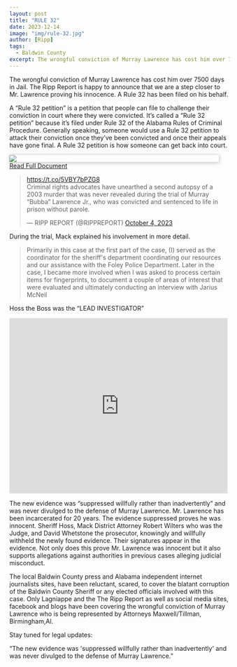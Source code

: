 ```yaml
---
layout: post
title: "RULE 32"
date: 2023-12-14
image: "img/rule-32.jpg"
author: [Ripp]
tags:
  - Baldwin County
excerpt: The wrongful conviction of Murray Lawrence has cost him over 7500 days in Jail. The Ripp Report is happy to announce that we are a step closer to Mr. Lawrence proving his innocence. A Rule 32 has been filed on his behalf.
---
```


The wrongful conviction of Murray Lawrence has cost him over 7500 days in Jail. The Ripp Report is happy to announce that we are a step closer to Mr. Lawrence proving his innocence. A Rule 32 has been filed on his behalf.


A “Rule 32 petition” is a petition that people can file to challenge their conviction in court where they were convicted. It’s called a “Rule 32 petition” because it’s filed under Rule 32 of the Alabama Rules of Criminal Procedure. Generally speaking, someone would use a Rule 32 petition to attack their conviction once they’ve been convicted and once their appeals have gone final. A Rule 32 petition is how someone can get back into court.


<a href="https://rippreport.com/p/rule-32/rule-32.pdf" style="box-shadow: 1px 1px 10px #00000047;max-width:95%;display:block;"><img src="https://rippreport.com/p/rule-32/rule-32.png"></a>
<a href="https://rippreport.com/p/rule-32/rule-32.pdf">Read Full Document</a>

<blockquote class="twitter-tweet"><p lang="en" dir="ltr"><a href="https://t.co/5VBY7bPZG8">https://t.co/5VBY7bPZG8</a><br>Criminal rights advocates have unearthed a second autopsy of a 2003 murder that was never revealed during the trial of Murray “Bubba” Lawrence Jr., who was convicted and sentenced to life in prison without parole.</p>&mdash; RIPP REPORT (@RIPPREPORT) <a href="https://twitter.com/RIPPREPORT/status/1709620938478600420?ref_src=twsrc%5Etfw">October 4, 2023</a></blockquote> <script async src="https://platform.twitter.com/widgets.js" charset="utf-8"></script> 
<script async src="https://platform.twitter.com/widgets.js" charset="utf-8"></script>

During the trial, Mack explained his involvement in more detail. 

> Primarily in this case at the first part of the case, (I) served as the coordinator for the sheriff's department coordinating our resources and our assistance with the Foley Police Department. Later in the case, I became more involved when I was asked to process certain items for fingerprints, to document a couple of areas of interest that were evaluated and ultimately conducting an interview with Jarius McNeil

Hoss the Boss was the “LEAD INVESTIGATOR”

<iframe src="https://www.facebook.com/plugins/post.php?href=https%3A%2F%2Fwww.facebook.com%2FTheRippReport%2Fposts%2Fpfbid02ubwoD39NLpGeKiikkL5Zkp3JuodXzCuxg3ryRvGK24ui2Js3D8wDzw49EG5GiTQVl&show_text=true&width=500" width="500" height="400" style="height:400px;border:none;overflow:hidden;max-width:99%;display:block;" scrolling="no" frameborder="0" allowfullscreen="true" allow="autoplay; clipboard-write; encrypted-media; picture-in-picture; web-share"></iframe>

The new evidence was “suppressed willfully rather than inadvertently” and was never divulged to the defense of Murray Lawrence. Mr. Lawrence has been incarcerated for 20 years. The evidence suppressed proves he was innocent. Sheriff Hoss, Mack District Attorney Robert Wilters who was the Judge, and David Whetstone the prosecutor, knowingly and willfully withheld the newly found evidence. Their signatures appear in the evidence. Not only does this prove Mr. Lawrence was innocent but it also supports allegations against authorities in previous cases alleging judicial misconduct.

The local Baldwin County press and Alabama independent internet journalists sites, have been reluctant, scared, to cover the blatant corruption of the Baldwin County Sheriff or any elected officials involved with this case. Only Lagniappe and the The Ripp Report as well as social media sites, facebook and blogs have been covering the wrongful conviction of Murray Lawrence who is being represented by Attorneys Maxwell/Tillman, Birmingham,Al.


Stay tuned for legal updates:

“The new evidence was 'suppressed willfully rather than inadvertently' and was never divulged to the defense of Murray Lawrence.”

